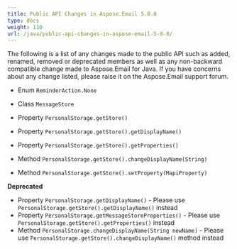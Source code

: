 ```yaml
---
title: Public API Changes in Aspose.Email 5.0.0
type: docs
weight: 110
url: /java/public-api-changes-in-aspose-email-5-0-0/
---
```


The following is a list of any changes made to the public API such as added, renamed, removed or deprecated members as well as any non-backward compatible change made to Aspose.Email for Java. If you have concerns about any change listed, please raise it on the Aspose.Email support forum.

- Enum `ReminderAction.None`

- Class `MessageStore`

- Property `PersonalStorage.getStore()`

- Property `PersonalStorage.getStore().getDisplayName()`
- Property `PersonalStorage.getStore().getProperties()`

- Method `PersonalStorage.getStore().changeDisplayName(String)`
- Method `PersonalStorage.getStore().setProperty(MapiProperty)`

**Deprecated**

- Property `PersonalStorage.getDisplayName()` - Please use `PersonalStorage.getStore().getDisplayName()` instead
- Property `PersonalStorage.getMessageStoreProperties()` - Please use `PersonalStorage.getStore().getProperties()` instead
- Method `PersonalStorage.changeDisplayName(String newName)` - Please use `PersonalStorage.getStore().changeDisplayName()` method instead
